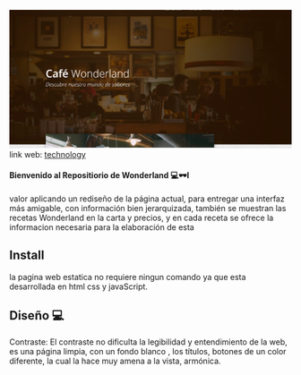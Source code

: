 
![Inmobiliaria San Jose](https://raw.githubusercontent.com/fagust1992/cv/main/img/imagen-readme-wonderland.png "technology")
link web:
[technology](https://technology1992.netlify.app/)

#### Bienvenido al Repositiorio de Wonderland 💻🕶I
 valor aplicando un rediseño de la página actual, para entregar una interfaz más amigable, con información bien jerarquizada, también se muestran las recetas Wonderland en la carta y precios, y en cada receta se ofrece la informacion necesaria para la elaboración de esta 

## Install
la pagina web estatica no requiere ningun comando ya que esta desarrollada en html css y javaScript.

## Diseño 💻
 Contraste: El contraste no dificulta la legibilidad y entendimiento de la  web, es una página limpia, con un fondo blanco , los títulos, botones de un color diferente, la cual la hace muy amena a la vista, armónica.

